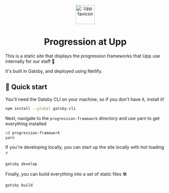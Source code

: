 <p align="center">
  <a href="https://www.upp.ai">
    <img alt="Upp favicon" src="https://upp-production-digital-assets.s3.eu-west-2.amazonaws.com/upp-logo-blue.png" width="60" />
  </a>
</p>
<h1 align="center">
    Progression at Upp
</h1>

This is a static site that displays the progression frameworks that Upp use internally for our staff 🙌

It's built in Gatsby, and deployed using Netlify.

## 🚀 Quick start

You'll need the Gatsby CLI on your machine, so if you don't have it, install it!
``` sh
npm install --global gatsby-cli
```

Next, navigate to the `progression-framework` directory and use yarn to get everything installed

``` sh
cd progression-framework
yarn
```

If you're developing locally, you can start up the site locally with hot loading ⚡
``` sh
gatsby develop
```

Finally, you can build everything into a set of static files 🛠️
``` sh
gatsby build
```
